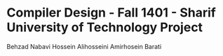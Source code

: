 # Compiler Design - Fall 1401 - Sharif University of Technology Project
Behzad Nabavi
Hossein Alihosseini
Amirhosein Barati
